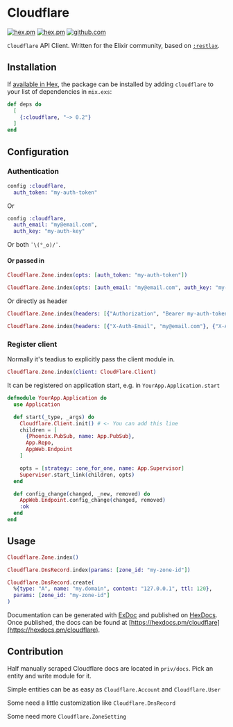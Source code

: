 # Cloudflare

[![hex.pm](https://img.shields.io/hexpm/v/cloudflare.svg)](https://hex.pm/packages/cloudflare)
[![hex.pm](https://img.shields.io/hexpm/l/cloudflare.svg)](https://hex.pm/packages/cloudflare)
[![github.com](https://img.shields.io/github/last-commit/princemaple/elixir-cloudflare-api-client.svg)](https://github.com/princemaple/elixir-cloudflare-api-client)

`Cloudflare` API Client. Written for the Elixir community,
based on [`:restlax`](https://github.com/princemaple/restlax).

## Installation

If [available in Hex](https://hex.pm/docs/publish), the package can be installed
by adding `cloudflare` to your list of dependencies in `mix.exs`:

```elixir
def deps do
  [
    {:cloudflare, "~> 0.2"}
  ]
end
```

## Configuration

### Authentication

```elixir
config :cloudflare,
  auth_token: "my-auth-token"
```

Or

```elixir
config :cloudflare,
  auth_email: "my@email.com",
  auth_key: "my-auth-key"
```

Or both `¯\(°_o)/¯`.

#### Or passed in

```elixir
Cloudflare.Zone.index(opts: [auth_token: "my-auth-token"])
```

```elixir
Cloudflare.Zone.index(opts: [auth_email: "my@email.com", auth_key: "my-auth-key"])
```

Or directly as header

```elixir
Cloudflare.Zone.index(headers: [{"Authorization", "Bearer my-auth-token"}])
```

```elixir
Cloudflare.Zone.index(headers: [{"X-Auth-Email", "my@email.com"}, {"X-Auth-Key", "my-auth-key"}])
```

### Register client

Normally it's teadius to explicitly pass the client module in.

```elixir
Cloudflare.Zone.index(client: CloudFlare.Client)
```

It can be registered on application start, e.g. in `YourApp.Application.start`

```elixir
defmodule YourApp.Application do
  use Application

  def start(_type, _args) do
    Cloudflare.Client.init() # <- You can add this line
    children = [
      {Phoenix.PubSub, name: App.PubSub},
      App.Repo,
      AppWeb.Endpoint
    ]

    opts = [strategy: :one_for_one, name: App.Supervisor]
    Supervisor.start_link(children, opts)
  end

  def config_change(changed, _new, removed) do
    AppWeb.Endpoint.config_change(changed, removed)
    :ok
  end
end
```

## Usage

```elixir
Cloudflare.Zone.index()
```

```elixir
Cloudflare.DnsRecord.index(params: [zone_id: "my-zone-id"])
```

```elixir
Cloudflare.DnsRecord.create(
  %{type: "A", name: "my.domain", content: "127.0.0.1", ttl: 120},
  params: [zone_id: "my-zone-id"]
)
```

Documentation can be generated with [ExDoc](https://github.com/elixir-lang/ex_doc)
and published on [HexDocs](https://hexdocs.pm). Once published, the docs can
be found at [https://hexdocs.pm/cloudflare](https://hexdocs.pm/cloudflare).

## Contribution

Half manually scraped Cloudflare docs are located in `priv/docs`. Pick an entity and write module for it.

Simple entities can be as easy as `Cloudflare.Account` and `Cloudflare.User`

Some need a little customization like `Cloudflare.DnsRecord`

Some need more `Cloudflare.ZoneSetting`

